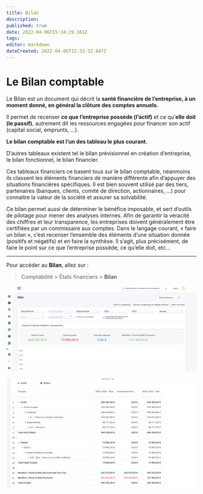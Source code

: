 ```yaml
---
title: Bilan
description: 
published: true
date: 2022-04-06T15:34:29.161Z
tags: 
editor: markdown
dateCreated: 2022-04-06T15:33:32.847Z
---
```


# Le Bilan comptable

Le Bilan est un document qui décrit la **santé financière de l’entreprise, à un moment donné, en général la clôture des comptes annuels.**

Il permet de recenser **ce que l’entreprise possède (l’actif)** et ce qu’**elle doit (le passif)**, autrement dit les ressources engagées pour financer son actif (capital social, emprunts, …). 

**Le bilan comptable est l’un des tableau le plus courant.**

D’autres tableaux existent tel le bilan prévisionnel en création d’entreprise, le bilan fonctionnel, le bilan financier. 

Ces tableaux financiers ce basent tous sur le bilan comptable, néanmoins ils classent les éléments financiers de manière différente afin d’appuyer des situations financières spécifiques. 
Il est bien souvent utilisé par des tiers, partenaires (banques, clients, comité de direction, actionnaires, …) pour connaitre la valeur de la société et assurer sa solvabilité. 

Ce bilan permet aussi de déterminer le bénéfice imposable, et sert d’outils de pilotage pour mener des analyses internes. Afin de garantir la véracité des chiffres et leur transparence, les entreprises doivent généralement être certifiées par un commissaire aux comptes. Dans le langage courant, « faire un bilan », c’est recenser l’ensemble des éléments d’une situation donnée (positifs et négatifs) et en faire la synthèse. Il s’agit, plus précisément, de faire le point sur ce que l’entreprise possède, ce qu’elle doit, etc…

---

Pour accéder au **Bilan**, allez sur :

> Comptabilité > États financiers > **Bilan**

![bilan.png](/content/comptabilite/balance-sheet/bilan.png)

![bilan-suite.png](/content/comptabilite/balance-sheet/bilan-suite.png)